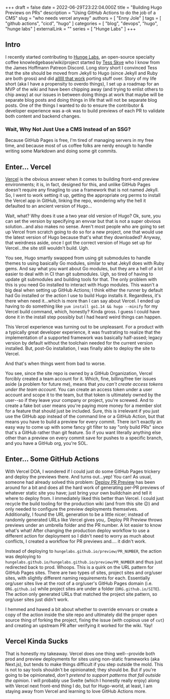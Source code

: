 +++
draft = false
date = 2022-06-29T23:22:04.000Z
title = "Building Hugo Previews on PRs"
description = "Using GitHub Actions to do the job of a CMS"
slug = "who needs vercel anyway"
authors = [ "Enny Jole" ]
tags = [ "github actions", "cicd", "hugo" ]
categories = [ "blog", "devops", "hugo", "hunge labs" ]
externalLink = ""
series = [ "Hunge Labs" ]
+++

## Intro

I recently started contributing to [Hunge Labs](https://github.com/hungelabs), an open-source specialty coffee knowledgebase/wiki/project started by [Tess Skye](https://github.com/TesseraSkye) who I know from the James Hoffmann Patreon Discord. Long story short I convinced Tess that the site should be moved from Jekyll to Hugo (since Jekyll and Ruby are both gross) and did [allllll that work](https://github.com/hungelabs/hungelabs.github.io/pull/1) porting stuff over. Story of my life short (aka I have a propensity to overdo things), I set up a roadmap for an MVP of the wiki and have been chipping away (and trying to enlist others to chip away) at our issues in between doing things at work that maybe will be separate blog posts and doing things in life that will not be separate blog posts. One of the things I wanted to do to ensure the contributor & developer experience was a-ok was to build previews of each PR to validate both content and backend changes.

### Wait, Why Not Just Use a CMS Instead of an SSG?

Because GitHub Pages is free, I'm tired of managing servers in my free time, and because most of us coffee folks are nerdy enough to handle writing some Markdown and doing some git commits.

## Enter... Vercel

[Vercel](vercel.com) is the obvious answer when it comes to building front-end preview environments; it is, in fact, designed for this, and unlike GitHub Pages doesn't require any finagling to use a framework that is not named Jekyll. So, I went to work setting it up, getting the appropriate org perms to install the Vercel app in GitHub, linking the repo, wondering why the hell it defaulted to an ancient version of Hugo...

Wait, what? Why does it use a two year old version of Hugo? Ok, sure, you can set the version by specifying an envvar but that is not a super obvious solution...and also makes no sense. Aren't most people who are going to set up Vercel from scratch going to do so for a new project, one that would use the latest version of Hugo because that's what they downloaded? Anyway, that weirdness aside, once I got the correct version of Hugo set up for Vercel...the site still wouldn't build. Ugh.

You see, Hugo smartly swapped from using git submodules to handle themes to using basically Go modules, similar to what Jekyll does with Ruby gems. And say what you want about Go modules, but they are a hell of a lot easier to deal with in CI than git submodules. Ugh, so tired of having to update git submodules and building tools for that. The only problem with this is you need Go installed to interact with Hugo modules. This wasn't a big deal when setting up GitHub Actions; I think either the runner by default had Go installed or the action I use to build Hugo installs it. Regardless, it's there when need it...which is more than I can say about Vercel. I ended up having to do something like `yum install go1.14 && hugo --minify` for my Vercel build command, which, honestly? Kinda gross. I guess I could have done it in the install step possibly but I had heard weird things can happen.

This Vercel experience was turning out to be unpleasant. For a product with a typically great developer experience, it was frustrating to realize that the implementation of a supported framework was basically half-assed; legacy version by default without the toolchain needed for the current version installed. But, post-Go installation, I was finally able to deploy the site to Vercel.

And that's when things went from bad to worse.

You see, since the site repo is owned by a GitHub Organization, Vercel forcibly created a team account for it. Which, fine, billing/free tier issues aside (a problem for future me), means that _you can't create access tokens under the team account_. You can create an access token under a user account and scope it to the team, but that token is ultimately owned by the user--so if they leave your company or project, you're screwed. And to create a fake bot user means you're paying more money for a member slot for a feature that should just be included. Sure, this is irrelevant if you just use the GitHub app instead of the command line or a GitHub Action, but that means you have to build a preview for every commit. There isn't exactly an easy way to come up with some fancy git filter to say "only build PRs" since that's a GitHub rather than git feature. So if you want literally anything else other than a preview on every commit save for pushes to a specific branch, and you have a GitHub org, you're SOL.

## Enter... Some GitHub Actions

With Vercel DOA, I wondered if I could just do some GitHub Pages trickery and deploy the previews there. And turns out...yep! You can! As usual, someone had already solved this problem: [Deploy PR Preview](https://github.com/marketplace/actions/deploy-pr-preview) has been around for a bit and does all the hard work of generating per-PR previews of whatever static site you have; just bring your own buildchain and tell it where to deploy from. I immediately liked this better than Vercel. I could just recycle the build tooling for the production wiki (and from this site 😉) and only needed to configure the preview deployments themselves. Additionally, I found the URL generation to be a little nicer; instead of randomly generated URLs like Vercel gives you,. Deploy PR Preview throws previews under an umbrella folder and the PR number. A lot easier to know what's what! After changing the production deploy workflow to use a different action for deployment so I didn't need to worry as much about conflicts, I created a workflow for PR previews and.... it didn't work.

Instead of deploying to `hungelabs.github.io/preview/PR_NUMBER`, the action was deploying to `hungelabs.github.io/hungelabs.github.io/preview/PR_NUMBER` and thus just redirected back to prod. Whoops. This is a quirk on the URL pattern for GitHub Pages sites. There are two types of sites, project sites and org/user sites, with slightly different naming requirements for each. Essentially org/user sites live at the root of a org/user's GitHub Pages domain (i.e. `ORG.github.io`) while project sites are under a folder (`ORG.github.io/SITE`). The action only generated URLs that matched the project site pattern, so org/user sites just didn't work.

I hemmed and hawed a bit about whether to override envvars or create a copy of the action inside the site repo and ultimately did the proper open source thing of forking the project, fixing the issue (with copious use of `cut`) and creating an upstream PR after verifying it worked for the wiki. Yay!

## Vercel Kinda Sucks

That is honestly my takeaway. Vercel does one thing well--provide both prod and preview deployments for sites using non-static frameworks (aka Next.js), but tends to make things difficult if you step outside the mold. This is not to say tools shouldn't be opinionated; they should be. But if you're going to be opinionated, _don't pretend to support patterns that fall outside the opinion_. I will probably use Svelte (which I honestly really enjoy) along with Vercel next front-end thing I do, but for Hugo-world, at least, I am staying away from Vercel and learning to love GitHub Actions more.
